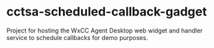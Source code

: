 # cctsa-scheduled-callback-gadget
Project for hosting the WxCC Agent Desktop web widget and handler service to schedule callbacks for demo purposes.
